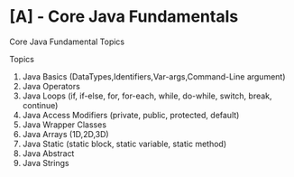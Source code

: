 # [A] - Core Java Fundamentals
Core Java Fundamental Topics

Topics
1. Java Basics (DataTypes,Identifiers,Var-args,Command-Line argument)
2. Java Operators
3. Java Loops (if, if-else, for, for-each, while, do-while, switch, break, continue)
4. Java Access Modifiers (private, public, protected, default)
5. Java Wrapper Classes
6. Java Arrays (1D,2D,3D)
7. Java Static (static block, static variable, static method)
8. Java Abstract
9. Java Strings
